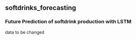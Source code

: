 ## softdrinks_forecasting
### Future Prediction of softdrink production with LSTM
data to be changed
